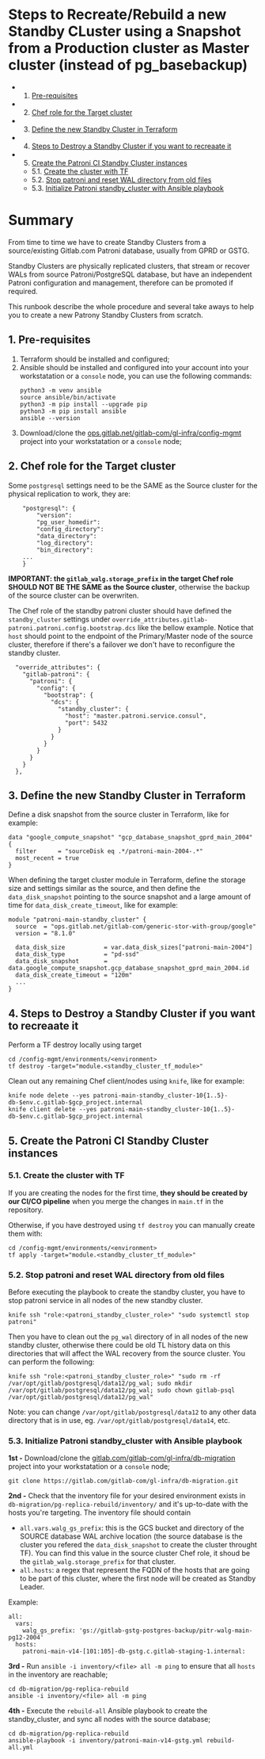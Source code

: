 # Steps to Recreate/Rebuild a new Standby CLuster using a Snapshot from a Production cluster as Master cluster (instead of pg_basebackup)

<!-- vscode-markdown-toc -->
* 1. [Pre-requisites](#Pre-requisites)
* 2. [Chef role for the Target cluster](#ChefrolefortheTargetcluster)
* 3. [Define the new Standby Cluster in Terraform](#DefinethenewStandbyClusterinTerraform)
* 4. [Steps to Destroy a Standby Cluster if you want to recreaate it](#StepstoDestroyaStandbyClusterifyouwanttorecreaateit)
* 5. [Create the Patroni CI Standby Cluster instances](#CreatethePatroniCIStandbyClusterinstances)
	* 5.1. [Create the cluster with TF](#CreatetheclusterwithTF)
	* 5.2. [Stop patroni and reset WAL directory from old files](#StoppatroniandresetWALdirectoryfromoldfiles)
	* 5.3. [Initialize Patroni standby_cluster with Ansible playbook](#InitializePatronistandby_clusterwithAnsibleplaybook)

<!-- vscode-markdown-toc-config
	numbering=true
	autoSave=true
	/vscode-markdown-toc-config -->
<!-- /vscode-markdown-toc -->

# Summary

From time to time we have to create Standby Clusters from a source/existing Gitlab.com Patroni database, usually from GPRD or GSTG.

Standby Clusters are physically replicated clusters, that stream or recover WALs from source Patroni/PostgreSQL database, but have an independent Patroni configuration and management, therefore can be promoted if required.

This runbook describe the whole procedure and several take aways to help you to create a new Patrony Standby Clusters from scratch.


##  1. <a name='Pre-requisites'></a>Pre-requisites

1. Terraform should be installed and configured;
2. Ansible should be installed and configured into your account into your workstatation or a `console` node, you can use the following commands:
    ```
    python3 -m venv ansible
    source ansible/bin/activate
    python3 -m pip install --upgrade pip
    python3 -m pip install ansible
    ansible --version
    ```
3. Download/clone the [ops.gitlab.net/gitlab-com/gl-infra/config-mgmt](https://ops.gitlab.net/gitlab-com/gl-infra/config-mgmt) project into your workstatation or a `console` node;

##  2. <a name='ChefrolefortheTargetcluster'></a>Chef role for the Target cluster

Some `postgresql` settings need to be the SAME as the Source cluster for the physical replication to work, they are:

```
    "postgresql": {
        "version":
        "pg_user_homedir":
        "config_directory":
        "data_directory":
        "log_directory":
        "bin_directory":
    ...
    }

```

**IMPORTANT: the `gitlab_walg.storage_prefix` in the target Chef role SHOULD NOT BE THE SAME as the Source cluster**, otherwise the backup of the source cluster can be overwriten.

The Chef role of the standby patroni cluster should have defined the `standby_cluster` settings under `override_attributes.gitlab-patroni.patroni.config.bootstrap.dcs` like the bellow example.
Notice that `host` should point to the endpoint of the Primary/Master node of the source cluster, therefore if there's a failover we don't have to reconfigure the standby cluster.

```
  "override_attributes": {
    "gitlab-patroni": {
      "patroni": {
        "config": {
          "bootstrap": {
            "dcs": {
              "standby_cluster": {
                "host": "master.patroni.service.consul",
                "port": 5432
              }
            }
          }
        }
      }
    }
  },
```

##  3. <a name='DefinethenewStandbyClusterinTerraform'></a>Define the new Standby Cluster in Terraform

Define a disk snapshot from the source cluster in Terraform, like for example:

```
data "google_compute_snapshot" "gcp_database_snapshot_gprd_main_2004" {
  filter      = "sourceDisk eq .*/patroni-main-2004-.*"
  most_recent = true
}
```

When defining the target cluster module in Terraform, define the storage size and settings similar as the source, and then define the `data_disk_snapshot` pointing to the source snapshot and a large amount of time for `data_disk_create_timeout`, like for example:

```
module "patroni-main-standby_cluster" {
  source  = "ops.gitlab.net/gitlab-com/generic-stor-with-group/google"
  version = "8.1.0"

  data_disk_size           = var.data_disk_sizes["patroni-main-2004"]
  data_disk_type           = "pd-ssd"
  data_disk_snapshot       = data.google_compute_snapshot.gcp_database_snapshot_gprd_main_2004.id
  data_disk_create_timeout = "120m"
  ...
}
```

##  4. <a name='StepstoDestroyaStandbyClusterifyouwanttorecreaateit'></a>Steps to Destroy a Standby Cluster if you want to recreaate it 

Perform a TF destroy locally using target

```
cd /config-mgmt/environments/<environment>
tf destroy -target="module.<standby_cluster_tf_module>"
```

Clean out any remaining Chef client/nodes using `knife`, like for example:

```
knife node delete --yes patroni-main-standby_cluster-10{1..5}-db-$env.c.gitlab-$gcp_project.internal
knife client delete --yes patroni-main-standby_cluster-10{1..5}-db-$env.c.gitlab-$gcp_project.internal
```


##  5. <a name='CreatethePatroniCIStandbyClusterinstances'></a>Create the Patroni CI Standby Cluster instances

###  5.1. <a name='CreatetheclusterwithTF'></a>Create the cluster with TF

If you are creating the nodes for the first time, **they should be created by our CI/CO pipeline** when you merge the changes in `main.tf` in the repository.

Otherwise, if you have destroyed using `tf destroy` you can manually create them with:

```
cd /config-mgmt/environments/<environment>
tf apply -target="module.<standby_cluster_tf_module>"
```

###  5.2. <a name='StoppatroniandresetWALdirectoryfromoldfiles'></a>Stop patroni and reset WAL directory from old files

Before executing the playbook to create the standby cluster, you have to stop patroni service in all nodes of the new standby cluster.

```
knife ssh "role:<patroni_standby_cluster_role>" "sudo systemctl stop patroni"
````

Then you have to clean out the `pg_wal` directory of in all nodes of the new standby cluster, otherwise there could be old TL history data on this directories that will affect the WAL recovery from the source cluster.
You can perform the following:

```
knife ssh "role:<patroni_standby_cluster_role>" "sudo rm -rf /var/opt/gitlab/postgresql/data12/pg_wal; sudo mkdir /var/opt/gitlab/postgresql/data12/pg_wal; sudo chown gitlab-psql /var/opt/gitlab/postgresql/data12/pg_wal"
```

Note: you can change `/var/opt/gitlab/postgresql/data12` to any other data directory that is in use, eg. `/var/opt/gitlab/postgresql/data14`, etc.


###  5.3. <a name='InitializePatronistandby_clusterwithAnsibleplaybook'></a>Initialize Patroni standby_cluster with Ansible playbook

**1st -** Download/clone the [gitlab.com/gitlab-com/gl-infra/db-migration](https://gitlab.com/gitlab-com/gl-infra/db-migration) project into your workstatation or a `console` node;

```
git clone https://gitlab.com/gitlab-com/gl-infra/db-migration.git
```

**2nd -** Check that the inventory file for your desired environment exists in `db-migration/pg-replica-rebuild/inventory/` and it's up-to-date with the hosts you're targeting. The inventory file should contain
- `all.vars.walg_gs_prefix`: this is the GCS bucket and directory of the SOURCE database WAL archive location (the source database is the cluster you refered the `data_disk_snapshot` to create the cluster throught TF). You can find this value in the source cluster Chef role, it shoud be the `gitlab_walg.storage_prefix` for that cluster.
- `all.hosts`: a regex that represent the FQDN of the hosts that are going to be part of this cluster, where the first node will be created as Standby Leader.

Example:

```
all:
  vars:
    walg_gs_prefix: 'gs://gitlab-gstg-postgres-backup/pitr-walg-main-pg12-2004'
  hosts:
    patroni-main-v14-[101:105]-db-gstg.c.gitlab-staging-1.internal:
```

**3rd -** Run `ansible -i inventory/<file> all -m ping` to ensure that all `hosts` in the inventory are reachable;

```
cd db-migration/pg-replica-rebuild
ansible -i inventory/<file> all -m ping
```

**4th -** Execute the `rebuild-all` Ansible playbook to create the standby_cluster, and sync all nodes with the source database;

```
cd db-migration/pg-replica-rebuild
ansible-playbook -i inventory/patroni-main-v14-gstg.yml rebuild-all.yml
```

